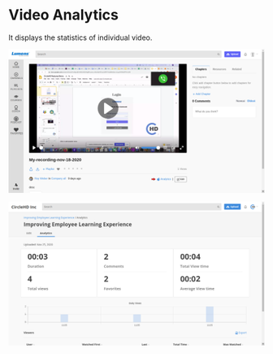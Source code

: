 # Video Analytics

It displays the statistics of individual video. 

![](../../.gitbook/assets/video-analytics.png)

![](../../.gitbook/assets/analytics-2.png)

